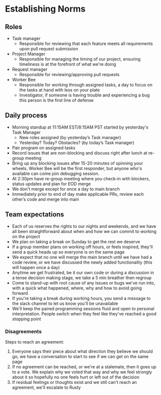 # Establishing Norms

## Roles
* Task manager
  - Responsible for reviewing that each feature meets all requirements upon pull request submission
* Project Manager
  - Responsible for managing the timing of our project, ensuring timeliness is at the forefront of what we're doing
* Request manager
  - Responsible for reviewing/approving pull requests
* Worker Bee
  - Responsible for working through assigned tasks, a day to focus on the tasks at hand with less on your plate
  - Investigator, if someone is having trouble and experiencing a bug this person is the first line of defense

## Daily process
* Morning standup at 11:15AM EST/8:15AM PST started by yesterday's Task Manager 
  - New roles assigned (by yesterday’s Task manager)
  - Yesterday? Today? Obstacles? (by today’s Task manager)
* Pair program on assigned tasks
* Record issues that are non-blocking and discuss right after lunch at re-group meeting
* Bring up any blocking issues after 15-20 minutes of spinning your wheels. Worker Bee will be the first responder, but anyone who's available can come join debugging session.
* At 2:30pm have re-group meeting where you check-in with blockers, status updates and plan for EOD merge
* We don't merge except for once a day to main branch
* Immediately prior to end of day make applicable PRs, review each other’s code and merge into main


## Team expectations
* Each of us reserves the rights to our nights and weekends, and we have all been straightforward about when and how we can commit to working on the project
* We plan on taking a break on Sunday to get the rest we deserve
* If a group member plans on working off hours, or feels inspired, they'll send a quick heads up so everyone is on the same page
* We expect that no one will merge the main branch until we have had a code review, or we have discussed the newly added functionality (this will happen once a day)
* Anytime we get frustrated, be it our own code or during a discussion in a tense decision making stage, we take a 5 min breather then regroup
* Come to stand-up with root cause of any issues or bugs we've run into, with a quick what happened, where, why and how to avoid going forward
* If you're taking a break during working hours, you send a message to the slack channel to let us know you'll be unavailable
* We'll keep the paired programming sessions fluid and open to personal interpretation. People switch when they feel like they've reached a good stopping point

### Disagreements
Steps to reach an agreement: 
1. Everyone says their piece about what direction they believe we should go, we have a conversation to start to see if we can get on the same page
2. If no agreement can be reached, or we're at a stalemate, then it goes up to a vote. We explain why we voted that way and why we feel strongly about it so hopefully no one feels hurt or left out of the decision
3. If residual feelings or thoughts exist and we still can't reach an agreement, we'll escalate to Rusty
